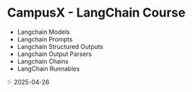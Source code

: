 # CampusX - LangChain Course

* Langchain Models
* Langchain Prompts
* Langchain Structured Outputs
* Langchain Output Parsers
* Langchain Chains
* LangChain Runnables

✨ 2025-04-26<!-- Updated on $(date) -->
